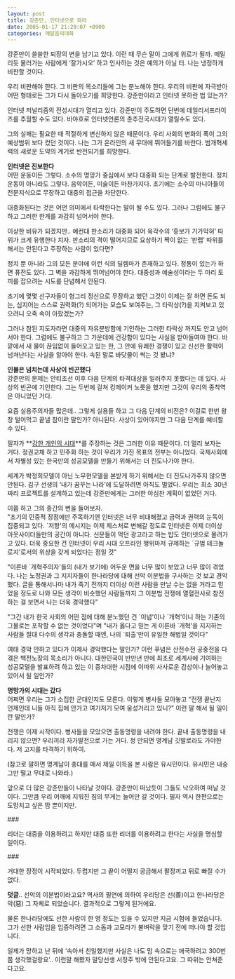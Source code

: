 ```yaml
---
layout: post
title: 강준만, 인터넷으로 와라
date: 2005-01-17 21:29:07 +0900
categories: 깨달음의대화
---
```

강준만이 쓸쓸한 퇴장의 변을 남기고 있다. 이런 때 무슨 말이 그에게 위로가 될까. 떼밀리듯 물러가는 사람에게 ‘잘가시오’ 하고 인사하는 것은 예의가 아닐 터. 나는 냉정하게 비판할 것이다.    
  
우리 비판해야 한다. 그 비판의 목소리들에 그는 분노해야 한다. 우리의 비판에 자극받아 어떤 형태로든 그가 다시 돌아오기를 희망한다. 강준만이라고 인터넷 못하란 법 있는가?    
  
인터넷 저널리즘의 전성시대가 열리고 있다. 강준만이 주도하면 단번에 데일리서프라이즈를 추월할 수도 있다. 바야흐로 인터넷언론의 춘추전국시대가 열릴수도 있다.    
  
그의 실패는 필요한 때 적절하게 변신하지 않은 때문이다. 우리 사회의 변화의 폭이 그의 예상범위 보다 컸던 것이다. 나는 그가 온라인의 새 무대에 뛰어들기를 바란다. 범개혁세력의 새로운 도약의 계기로 반전되기를 희망한다. 
  
  
**인터넷은 진보한다**   
어떤 운동이든 그렇다. 소수의 명망가 중심에서 보다 대중화 되는 단계로 발전한다. 정치운동이 아니라도 그렇다. 음악이든, 미술이든 마찬가지다. 초기에는 소수의 마니아들이 전문지식으로 무장하고 대중의 접근을 차단한다.    
  
대중화된다는 것은 어떤 의미에서 타락한다는 말이 될 수도 있다. 그러나 그럼에도 불구하고 그러한 한계를 과감히 넘어서야 한다.    
  
이상한 비유가 되겠지만.. 예컨대 판소리가 대중화 되어 육각수의 ‘흥보가 기가막혀’ 따위가 크게 유행한다 치자. 판소리의 격이 떨어지므로 요상하기 짝이 없는 ‘판랩’ 따위를 해서는 안된다고 주장하는 사람이 있다면?    
  
정치 뿐 아니라 그의 모든 분야에 이런 식의 딜렘마가 존재하고 있다. 정통이 있는가 하면 퓨전도 있다. 그 벽을 과감하게 뛰어넘어야 한다. 대중성과 예술성이라는 두 마리 토끼를 잡으려는 시도를 단념해서 안된다. 
  
  
초기에 몇몇 선구자들이 헝그리 정신으로 무장하고 했던 그것이 이제는 잘 하면 돈도 되는, 심지어는 스스로 권력화(?) 되어가는 모습도 보여주는, 그 타락상(?)을 지켜보고 있으려니 오죽 속이 아팠겠는가?    
  
그러나 참된 지도자라면 대중의 자유분방함에 기인하는 그러한 타락상 까지도 안고 넘어서야 한다. 그럼에도 불구하고 그 가운데에 건강함이 있다는 사실을 받아들여야 한다. 바깥에서 새 물이 끊임없이 들어오고 있는 한, 그 안에 유쾌한 경쟁이 있고 신선한 활력이 넘쳐난다는 사실을 알아야 한다. 속된 말로 바닷물이 썩는 것 봤냐?    
  
**인물은 넘치는데 사상이 빈곤했다**   
강준만의 문제는 안티조선 이후 다음 단계의 타격대상을 일러주지 못했다는 데 있다. 사상의 빈곤에 기인한다. 그는 두번에 걸쳐 킹메이커 노릇을 했지만 그것이 우리의 종착역은 아니었던 거다.    
  
요즘 실용주의자들 많은데.. 그렇게 실용들 하고 그 다음 단계의 비전은? 이걸로 한번 왕창 털어먹고 끝낼 참이란 말인가? 아니된다. 사상이 있어야지만 그 다음 단계를 예비할 수 있다.    
  
필자가 **<A href="http://drkimz.com/technote2/main.cgi?board=cafe" target=new>강한 개인의 시대</A>**를 주장하는 것은 그러한 이유 때문이다. 더 멀리 보자는 거다. 정권교체 하고 민주화 하는 것이 우리가 가진 목표의 전부는 아니었다. 국제사회에서 차별성 있는 한국만의 성공모델을 만들기 위해서는 더 진도나가야 한다.    
  
세계가 박정희모델이 아닌 노무현모델을 본받게 하기 위해서는 더 진도나가주지 않으면 안된다. 김구 선생의 ‘내가 꿈꾸는 나라’에 도달하려면 아직도 멀었다. 우리는 최소 30년 짜리 프로젝트를 설계하고 있는데 강준만에게는 그러한 야심찬 계획이 없었던 거다.    
  
이쯤 하고 그의 종간의 변을 들어보자.   
"초기의 민중적 장점에만 주목하기엔 인터넷은 너무 비대해졌고 금력과 권력의 눈독이 집중되고 있다. \`저항'의 메시지는 이제 제스처로 변해갈 정도로 인터넷은 이제 더이상 아웃사이더들만의 공간이 아니다. 신문들이 먹던 광고라고 하는 밥도 인터넷으로 몰려가고 있다. 더욱 중요한 건 인터넷이 우리 시대 오프라인 행위마저 규제하는 \`규범 테크놀로지'로서의 위상을 갖게 되었다는 점일 것"    
  
"이른바 \`개혁주의자'들의 (내가 보기에) 어두운 면을 너무 많이 보았고 너무 많이 겪었다. 나는 노정권과 그 지지자들이 한나라당에 대해 선악 이분법을 구사하는 것 보고 경악했다. 글을 통해서나마 내가 죽기 전까지 더이상 이런 사람을 만날 수는 없을 거라고 믿었을 정도로 나와 모든 생각이 비슷했던 사람들까지 그 이분법 전쟁에 열혈전사로 참전하는 걸 보면서 나는 더욱 경악했다"    
  
"그간 내가 한국 사회의 어떤 점에 대해 분노했던 건 \`이념'이나 \`개혁'이니 하는 기존의 그물로는 포착할 수 없는 것이었다"며 "내가 옳다고 믿는 게 이른바 \`개혁'을 지지하는 사람들 절대 다수의 생각과 충돌할 때엔, 나의 \`퇴출'만이 유일한 해법일 것이다" 
  
  
여태 경악 안하고 있다가 이제사 경악했다는 말인가? 이런 푸념은 산전수전 공중전을 다 겪은 백전노장의 목소리가 아니다. 대한민국이 반만년 만에 최초로 세계사에 기여하는 성공모델을 발표하려 하고 있는 이 중차대한 시점에 이따위 사사로운 감상이나 늘어놓고 있어서 될 일인가?    
  
**명망가의 시대는 갔다**   
어쩌면 우리는 그가 소집한 군대인지도 모른다. 이렇게 병사들 모아놓고 “전쟁 끝난지 언제인데 니들 아직 집에 안가고 여기저기 모여 웅성거리고 있니?” 이런 말 해서 될 일이란 말인가?    
  
전쟁은 이제 시작이다. 병사들을 모았으면 출동명령을 내려야 한다. 끝내 출동명령을 내리지 않으면? 우리끼리 자가발전으로 가는 거다. 정 안되면 명계남 깃발로라도 가야한다. 저 고지를 타격하기 위하여. 
  
  
(참고로 말하면 명계남이 총대를 매서 제일 이득을 본 사람은 유시민이다. 유시민은 내숭 그만 떨고 무대로 나와라.)    
  
앞으로 더 많은 강준만들이 나타날 것이다. 강준만이 떠났듯이 그들도 낙오하여 떠날 것이다. 그만큼 우리 어깨에 지워진 짐의 무게는 늘어만 갈 것이다. 필자 역시 한편으로는 도망치고 싶은 맘 뿐이지만.    
  
\###    
  
리더는 대중을 이용하려고 하지만 대중 또한 리더를 이용하려고 한다는 사실을 명심할 일이다.    
  
\###    
  
거대한 장정이 시작되었다. 두렵지만 그 끝이 어떨지 궁금해서 팔장끼고 뒤로 빠질 수가 없다.    

  
   
  
**덧글**.. 선악의 이분법이라고요? 역사의 필연에 의하여 우리당은 선(善)이고 한나라당은 악(惡) 그 자체로 되었습니다. 결과적으로 그렇게 된거에요.    
  
물론 한나라당에도 선한 사람이 한 명 정도는 있을 수 있지만 지금 시험에 들었습니다. 그가 선한 사람임을 입증하려면 그 소돔과 고모라가 불벼락을 맞기 전에 떠나야 할 것입니다.    
  
일제가 망하고 난 뒤에 ‘속아서 친일했지만 사실은 나도 맘 속으로는 애국하려고 300번 쯤 생각했걸랑요’.. 이런말 해봤자 말당선생 서정주 밖에 안된다고요. 그 따위는 안쳐준다고요.